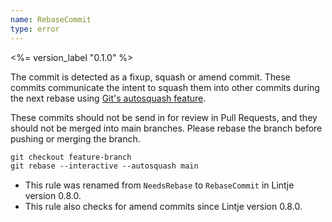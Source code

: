 ```yaml
---
name: RebaseCommit
type: error
---
```


<%= version_label "0.1.0" %>
<a name="needsrebase"></a>

The commit is detected as a fixup, squash or amend commit. These commits communicate the intent to squash them into other commits during the next rebase using [Git's autosquash feature](https://git-scm.com/docs/git-rebase#Documentation/git-rebase.txt---autosquash).

These commits should not be send in for review in Pull Requests, and they should not be merged into main branches. Please rebase the branch before pushing or merging the branch.

```md
git checkout feature-branch
git rebase --interactive --autosquash main
```

- This rule was renamed from `NeedsRebase` to `RebaseCommit` in Lintje version 0.8.0.
- This rule also checks for amend commits since Lintje version 0.8.0.
